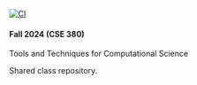 [![CI](https://github.com/uvilla-teaching/cse380/actions/workflows/gsl_test.yaml/badge.svg)](https://github.com/uvilla-teaching/cse380/actions/workflows/gsl_test.yaml)

#### Fall 2024 (CSE 380)

Tools and Techniques for Computational Science

Shared class repository.  
